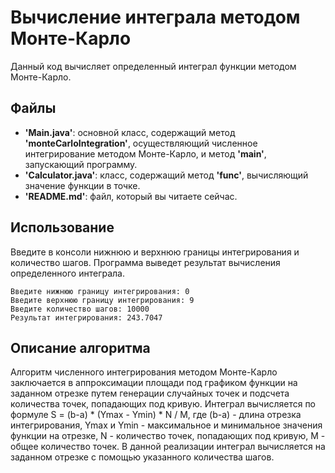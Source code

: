 # **Вычисление интеграла методом Монте-Карло**

Данный код вычисляет определенный интеграл функции методом Монте-Карло.

## **Файлы**

* **'Main.java'**: основной класс, содержащий метод **'monteCarloIntegration'**, осуществляющий численное 
интегрирование методом Монте-Карло, и метод **'main'**, запускающий программу.
* **'Calculator.java'**: класс, содержащий метод **'func'**, вычисляющий значение функции в точке.
* **'README.md'**: файл, который вы читаете сейчас.

## **Использование**

Введите в консоли нижнюю и верхнюю границы интегрирования и количество шагов. Программа выведет результат вычисления определенного интеграла.

```
Введите нижнюю границу интегрирования: 0
Введите верхнюю границу интегрирования: 9
Введите количество шагов: 10000
Результат интегрирования: 243.7047
```
## **Описание алгоритма**

Алгоритм численного интегрирования методом Монте-Карло заключается в аппроксимации площади под графиком функции на 
заданном отрезке путем генерации случайных точек и подсчета количества точек, попадающих под кривую. Интеграл 
вычисляется по формуле S = (b-a) * (Ymax - Ymin) * N / M, где (b-a) - длина отрезка интегрирования, Ymax и Ymin - 
максимальное и минимальное значения функции на отрезке, N - количество точек, попадающих под кривую, 
M - общее количество точек. В данной реализации интеграл вычисляется на заданном отрезке с помощью указанного 
количества шагов.